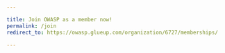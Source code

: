 ```yaml
---

title: Join OWASP as a member now!
permalink: /join
redirect_to: https://owasp.glueup.com/organization/6727/memberships/

---
```

